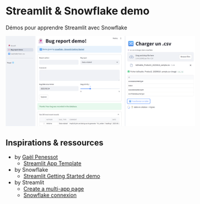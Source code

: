 # Streamlit & Snowflake demo

Démos pour apprendre Streamlit avec Snowflake

![screenshot_streamlit_demo](./screenshot_streamlit_demo.png)

## Inspirations & ressources

- by [Gaël Penessot](https://github.com/gpenessot)
  - [Streamlit App Template](https://github.com/gpenessot/streamlit-app-template)
- by Snowflake
  - [Streamlit Getting Started demo](https://docs.snowflake.com/en/developer-guide/streamlit/getting-started#build-your-first-sis-app)
- by Streamlit
  - [Create a multi-app page](https://docs.streamlit.io/get-started/tutorials/create-a-multipage-app)
  - [Snowflake connexion](https://docs.streamlit.io/develop/tutorials/databases/snowflake#write-your-streamlit-app)
